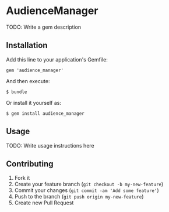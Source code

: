 # AudienceManager

TODO: Write a gem description

## Installation

Add this line to your application's Gemfile:

    gem 'audience_manager'

And then execute:

    $ bundle

Or install it yourself as:

    $ gem install audience_manager

## Usage

TODO: Write usage instructions here

## Contributing

1. Fork it
2. Create your feature branch (`git checkout -b my-new-feature`)
3. Commit your changes (`git commit -am 'Add some feature'`)
4. Push to the branch (`git push origin my-new-feature`)
5. Create new Pull Request
